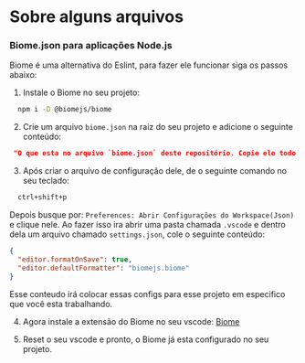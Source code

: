 # Sobre alguns arquivos

### Biome.json para aplicações Node.js

  Biome é uma alternativa do Eslint, para fazer ele funcionar siga os passos abaixo:

  1. Instale o Biome no seu projeto:
  ```bash
    npm i -D @biomejs/biome
  ```
  2. Crie um arquivo `biome.json` na raiz do seu projeto e adicione o seguinte conteúdo:
  ```json
   "O que esta no arquivo `biome.json` deste repositório. Copie ele todo e cole no seu arquivo biome.json que você criou no seu projeto."
  ```

  3. Após criar o arquivo de configuração dele, de o seguinte comando no seu teclado:
  ```bash
    ctrl+shift+p
  ```
  Depois busque por: `Preferences: Abrir Configurações do Workspace(Json)` e clique nele. Ao fazer isso ira abrir uma pasta chamada `.vscode` e dentro dela um arquivo chamado `settings.json`, cole o seguinte conteúdo:
  ```json
  {
    "editor.formatOnSave": true,
    "editor.defaultFormatter": "biomejs.biome"
  }
  ```
  Esse conteudo irá colocar essas configs para esse projeto em especifico que você esta trabalhando.

  4. Agora instale a extensão do Biome no seu vscode: [Biome](https://marketplace.visualstudio.com/items?itemName=biomejs.biome)

  5. Reset o seu vscode e pronto, o Biome já esta configurado no seu projeto.